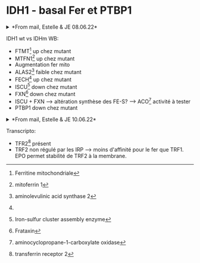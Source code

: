 # IDH1 - basal Fer et PTBP1


<details><summary>*From mail, Estelle & JE 08.06.22*</summary>
J'ai fait des blots basal des clones HL60-IDH1. De façon surprenante j'ai eu du mal a détecter certaines protéines qui d'habitude sont top (à confirmer si c'est lié aux modèles). Le loading n'est pas parfait et je suis en train de tester d'autres prot de loading. De plus tout n'est pas beau car j'ai eu un petit soucis de caméra en révélant mais je trouve certaines choses plutôt sympa:  
Sur les expressions protéiques qui semblent différentes entre IDH1 wt et mutants:
- Ferritine mitochondriale (FTMT) et mitoferrin 1 (MTFN1) semblent augmenter dans les mutant comparé aux wt = augmentation du fer mito.
- ALAS2: diminue dans les mutants, ALAS1 très faible?
- FECH augmente dans les mutants
- ISCU (attention très très faible!) et FXN diminuent -> altération de la synthése des FE-S? ACO activity à tester  

Il y a des protéines que je n'ai pas réussi à sortir (FPN, ALAS1, IDH1R132H). j'essaierai dans la semaine prochaine de loader davantage de protéines et referai ISCU dessus.

Ces données restent à confirmer sur de nouveaux culots (que je n'ai pas) mais semblent plutôt encourageants! Je dirai qu'il pourrait y avoir un défaut de synthèse des Fe-S qui entraine une augmentation du fer mitochondrial dans les mutants IDH1. Cependant cela ne colle pas trop avec l'augmentation d'OxPHOS sauf si la diminution de FXN est liée à sa dégradation et que la cellule peut permettre une utilisation du Fe-S libéré ou encore si MitoNEET donne son Fe-S.

Margaux! Pour PTBP1, les mutants semblent l'exprimer moins que les IDH1wt.

</details>

IDH1 wt vs IDHm WB:

* FTMT[^1] up chez mutant
* MTFN1[^2] up chez mutant
* Augmentation fer mito
* ALAS2[^3] faible chez mutant
* FECH[^4] up chez mutant
* ISCU[^5] down chez mutant
* FXN[^6] down chez mutant
* ISCU + FXN --> altération synthèse des FE-S? --> ACO[^7] activité à tester
* PTBP1 down chez mutant

<details><summary>*From mail, Estelle & JE 10.06.22*</summary>

Dans les datas transcripto générées par Héléna sur ces modèles, les ARN de ces protéines ne sont pas dans les transcrits up ou down régulés (liste du JExpMed). Après sur le fer il y a beaucoup de régulation traductionnelle.  

Dans ces analyses transcripto sur les clones, il y a TFR2 (transferrin récepteur autre que CD71) qui est présent. Cet isoforme contrairement à CD71 (Tfr1) n'est pas régulé par les IRP, il a moins d'affinité pour le fer que son homologue et l'EPO permet sa stabilité à la membrane. Au final ELT est un analogue du récepteur à la TPO... Faudra que je regarde AraC en combo avec ironomycin peut être que du coup ça ne synergysera pas si la signalisation TPO est importante pour la sensibilité de ces modèles.

</details>

Transcripto:

* TFR2[^8] présent
* TRF2 non régulé par les IRP --> moins d'affinité pour le fer que TRF1. EPO permet stabilité de TRF2 à la membrane.

[^1]: Ferritine mitochondriale
[^2]: mitoferrin 1
[^3]: aminolevulinic acid synthase 2
[^4]:
[^5]: Iron-sulfur cluster assembly enzyme
[^6]: Frataxin
[^7]: aminocyclopropane-1-carboxylate oxidase
[^8]: transferrin receptor 2
